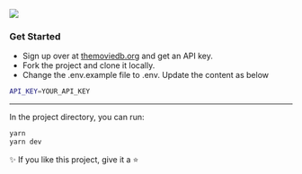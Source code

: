 ![](./assets/preview.png)

### Get Started

- Sign up over at [themoviedb.org](https://www.themoviedb.org) and get an API key.
- Fork the project and clone it locally.
- Change the .env.example file to .env. Update the content as below

```bash
API_KEY=YOUR_API_KEY
```

---

In the project directory, you can run:

```bash
yarn
yarn dev
```

✨ If you like this project, give it a ⭐